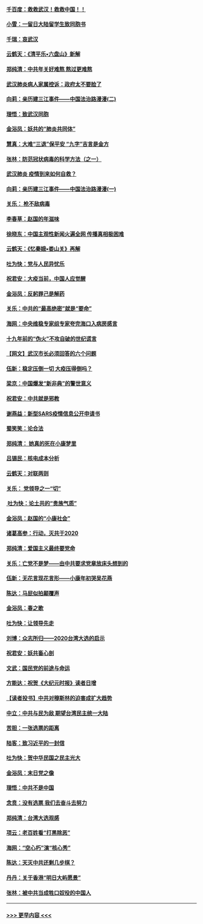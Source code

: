 #### [千百度：救救武汉！救救中国！！](../pages/nsc993/n11836145.md?t=02011122) 
#### [小雪：一留日大陆留学生致同胞书](../pages/nsc993/n11834624.md?t=02011122) 
#### [千瑞：哀武汉](../pages/nsc993/n11833647.md?t=02011122) 
#### [云鹤天：《清平乐▪六盘山》新解](../pages/nsc993/n11833611.md?t=02011122) 
#### [郑纯清：中共年关好难熬 熬过更难熬](../pages/nsc993/n11833489.md?t=02011122) 
#### [武汉肺炎病人家属控诉：政府太不要脸了](../pages/nsc993/n11833205.md?t=02011122) 
#### [向莉：亲历建三江事件——中国法治路漫漫(二)](../pages/nsc993/n11829102.md?t=02011122) 
#### [理悟：致武汉同胞](../pages/nsc993/n11831522.md?t=02011122) 
#### [金浴凤：妖共的“肺炎共同体”](../pages/nsc993/n11829448.md?t=02011122) 
#### [慧真：大难“三退”保平安 “九字”吉言是金方](../pages/nsc993/n11829501.md?t=02011122) 
#### [张林：防范冠状病毒的科学方法（之一）](../pages/nsc993/n11828618.md?t=02011122) 
#### [武汉肺炎 疫情到来如何自救？](../pages/nsc993/n11827632.md?t=02011122) 
#### [向莉：亲历建三江事件——中国法治路漫漫(一)](../pages/nsc993/n11827190.md?t=02011122) 
#### [关乐： 枪不敌病毒](../pages/nsc993/n11826746.md?t=02011122) 
#### [李春草：赵国的年滋味](../pages/nsc993/n11826321.md?t=02011122) 
#### [徐晓东：中国主观性新闻火遍全网 传播真相极困难](../pages/nsc993/n11826508.md?t=02011122) 
#### [云鹤天：《忆秦娥▪娄山关》再解](../pages/nsc993/n11824682.md?t=02011122) 
#### [吐为快：党与人民异忧乐](../pages/nsc993/n11824660.md?t=02011122) 
#### [祝君安：大疫当前，中国人应觉醒](../pages/nsc993/n11821946.md?t=02011122) 
#### [金浴凤：反躬罪己是解药](../pages/nsc993/n11820280.md?t=02011122) 
#### [关乐：中共的“最高绝密”就是“要命”](../pages/nsc993/n11816946.md?t=02011122) 
#### [海网：中央维稳专家组专家夸完海口入病房感言](../pages/nsc993/n11815138.md?t=02011122) 
#### [十九年前的“伪火”不攻自破的世纪谎言](../pages/nsc993/n11813238.md?t=02011122) 
#### [【网文】武汉市长必须回答的六个问题](../pages/nsc993/n11813848.md?t=02011122) 
#### [伍新：稳定压倒一切 大疫压得倒吗？](../pages/nsc993/n11812634.md?t=02011122) 
#### [梁京：中国爆发“新非典”的警世意义](../pages/nsc993/n11812554.md?t=02011122) 
#### [祝君安：中共就是邪教](../pages/nsc993/n11812431.md?t=02011122) 
#### [谢燕益：新型SARS疫情信息公开申请书](../pages/nsc993/n11808840.md?t=02011122) 
#### [蜀笑笑：论合法](../pages/nsc993/n11808064.md?t=02011122) 
#### [郑纯清： 她真的死在小康梦里](../pages/nsc993/n11806623.md?t=02011122) 
#### [吕锡民：核电成本分析](../pages/nsc993/n11806284.md?t=02011122) 
#### [云鹤天：对联两则](../pages/nsc993/n11805957.md?t=02011122) 
#### [关乐： 党领导之一“切”](../pages/nsc993/n11804505.md?t=02011122) 
#### [ 吐为快：论土共的“贵族气质”](../pages/nsc993/n11804490.md?t=02011122) 
#### [金浴凤：赵国的“小康社会”](../pages/nsc993/n11804452.md?t=02011122) 
#### [诸葛高参：行动，灭共于2020](../pages/nsc993/n11804120.md?t=02011122) 
#### [郑纯清：爱国主义最终要党命](../pages/nsc993/n11802197.md?t=02011122) 
#### [关乐：亡党不是梦——由中共要求党章放床头想到的](../pages/nsc993/n11802156.md?t=02011122) 
#### [伍新：无花言现花言形——小康年初哭吴花燕](../pages/nsc993/n11800044.md?t=02011122) 
#### [陈达：马屁似拍颠覆声](../pages/nsc993/n11800010.md?t=02011122) 
#### [金浴凤：春之歌](../pages/nsc993/n11797687.md?t=02011122) 
#### [吐为快：让领导先走](../pages/nsc993/n11797512.md?t=02011122) 
#### [刘博：众志所归——2020台湾大选的启示](../pages/nsc993/n11796878.md?t=02011122) 
#### [祝君安：妖共畜心剖](../pages/nsc993/n11794273.md?t=02011122) 
#### [文武：国民党的前途与命运](../pages/nsc993/n11794198.md?t=02011122) 
#### [方能达：祝贺《大纪元时报》读者日增](../pages/nsc993/n11793807.md?t=02011122) 
#### [【读者投书】中共对穆斯林的迫害成扩大趋势](../pages/nsc993/n11791371.md?t=02011122) 
#### [中立：中共与民为敌 期望台湾民主统一大陆](../pages/nsc993/n11790392.md?t=02011122) 
#### [苦胆：一张选票的距离](../pages/nsc993/n11788914.md?t=02011122) 
#### [陆客：致习近平的一封信](../pages/nsc993/n11788867.md?t=02011122) 
#### [吐为快：贺中华民国之民主光大](../pages/nsc993/n11788618.md?t=02011122) 
#### [金浴凤：末日党之像](../pages/nsc993/n11787475.md?t=02011122) 
#### [理悟：中共不是中国](../pages/nsc993/n11787463.md?t=02011122) 
#### [念贲：没有选票  我们去奋斗去努力](../pages/nsc993/n11787398.md?t=02011122) 
#### [郑纯清：台湾大选观感](../pages/nsc993/n11786210.md?t=02011122) 
#### [项云：老百姓看“打黑除恶”](../pages/nsc993/n11785398.md?t=02011122) 
#### [海网：“空心朽”演“核心秀”](../pages/nsc993/n11783874.md?t=02011122) 
#### [陈达：天灭中共还剩几步棋？](../pages/nsc993/n11783719.md?t=02011122) 
#### [丹丹：关于香港“明日大屿愿景”](../pages/nsc993/n11783273.md?t=02011122) 
#### [张林：被中共当成牲口奴役的中国人](../pages/nsc993/n11782397.md?t=02011122) 

----
#### [ >>> 更早内容 <<< ](../indexes/nsc993-earlier.md)
